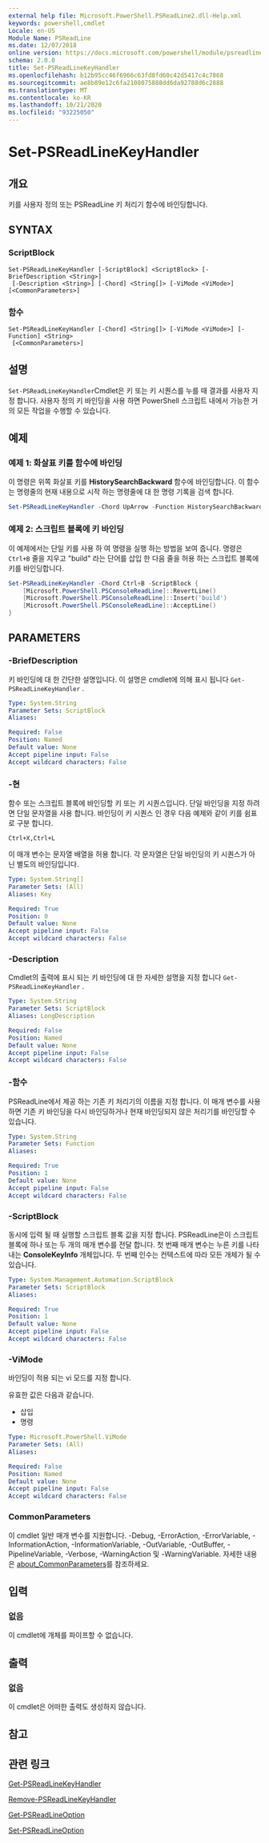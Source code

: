 ```yaml
---
external help file: Microsoft.PowerShell.PSReadLine2.dll-Help.xml
keywords: powershell,cmdlet
Locale: en-US
Module Name: PSReadLine
ms.date: 12/07/2018
online version: https://docs.microsoft.com/powershell/module/psreadline/set-psreadlinekeyhandler?view=powershell-7&WT.mc_id=ps-gethelp
schema: 2.0.0
title: Set-PSReadLineKeyHandler
ms.openlocfilehash: b12b95cc46f6966c63fd8fd60c42d5417c4c7868
ms.sourcegitcommit: ae8b89e12c6fa2108075888dd6da92788d6c2888
ms.translationtype: MT
ms.contentlocale: ko-KR
ms.lasthandoff: 10/21/2020
ms.locfileid: "93225050"
---
```

# Set-PSReadLineKeyHandler

## 개요
키를 사용자 정의 또는 PSReadLine 키 처리기 함수에 바인딩합니다.

## SYNTAX

### ScriptBlock

```
Set-PSReadLineKeyHandler [-ScriptBlock] <ScriptBlock> [-BriefDescription <String>]
 [-Description <String>] [-Chord] <String[]> [-ViMode <ViMode>] [<CommonParameters>]
```

### 함수

```
Set-PSReadLineKeyHandler [-Chord] <String[]> [-ViMode <ViMode>] [-Function] <String>
 [<CommonParameters>]
```

## 설명

`Set-PSReadLineKeyHandler`Cmdlet은 키 또는 키 시퀀스를 누를 때 결과를 사용자 지정 합니다. 사용자 정의 키 바인딩을 사용 하면 PowerShell 스크립트 내에서 가능한 거의 모든 작업을 수행할 수 있습니다.

## 예제

### 예제 1: 화살표 키를 함수에 바인딩

이 명령은 위쪽 화살표 키를 **HistorySearchBackward** 함수에 바인딩합니다. 이 함수는 명령줄의 현재 내용으로 시작 하는 명령줄에 대 한 명령 기록을 검색 합니다.

```powershell
Set-PSReadLineKeyHandler -Chord UpArrow -Function HistorySearchBackward
```

### 예제 2: 스크립트 블록에 키 바인딩

이 예제에서는 단일 키를 사용 하 여 명령을 실행 하는 방법을 보여 줍니다. 명령은 `Ctrl+B` 줄을 지우고 "build" 라는 단어를 삽입 한 다음 줄을 허용 하는 스크립트 블록에 키를 바인딩합니다.

```powershell
Set-PSReadLineKeyHandler -Chord Ctrl+B -ScriptBlock {
    [Microsoft.PowerShell.PSConsoleReadLine]::RevertLine()
    [Microsoft.PowerShell.PSConsoleReadLine]::Insert('build')
    [Microsoft.PowerShell.PSConsoleReadLine]::AcceptLine()
}
```

## PARAMETERS

### -BriefDescription

키 바인딩에 대 한 간단한 설명입니다. 이 설명은 cmdlet에 의해 표시 됩니다 `Get-PSReadLineKeyHandler` .

```yaml
Type: System.String
Parameter Sets: ScriptBlock
Aliases:

Required: False
Position: Named
Default value: None
Accept pipeline input: False
Accept wildcard characters: False
```

### -현

함수 또는 스크립트 블록에 바인딩할 키 또는 키 시퀀스입니다. 단일 바인딩을 지정 하려면 단일 문자열을 사용 합니다. 바인딩이 키 시퀀스 인 경우 다음 예제와 같이 키를 쉼표로 구분 합니다.

`Ctrl+X,Ctrl+L`

이 매개 변수는 문자열 배열을 허용 합니다. 각 문자열은 단일 바인딩의 키 시퀀스가 아닌 별도의 바인딩입니다.

```yaml
Type: System.String[]
Parameter Sets: (All)
Aliases: Key

Required: True
Position: 0
Default value: None
Accept pipeline input: False
Accept wildcard characters: False
```

### -Description

Cmdlet의 출력에 표시 되는 키 바인딩에 대 한 자세한 설명을 지정 합니다 `Get-PSReadLineKeyHandler` .

```yaml
Type: System.String
Parameter Sets: ScriptBlock
Aliases: LongDescription

Required: False
Position: Named
Default value: None
Accept pipeline input: False
Accept wildcard characters: False
```

### -함수

PSReadLine에서 제공 하는 기존 키 처리기의 이름을 지정 합니다. 이 매개 변수를 사용 하면 기존 키 바인딩을 다시 바인딩하거나 현재 바인딩되지 않은 처리기를 바인딩할 수 있습니다.

```yaml
Type: System.String
Parameter Sets: Function
Aliases:

Required: True
Position: 1
Default value: None
Accept pipeline input: False
Accept wildcard characters: False
```

### -ScriptBlock

동시에 입력 될 때 실행할 스크립트 블록 값을 지정 합니다. PSReadLine은이 스크립트 블록에 하나 또는 두 개의 매개 변수를 전달 합니다. 첫 번째 매개 변수는 누른 키를 나타내는 **ConsoleKeyInfo** 개체입니다. 두 번째 인수는 컨텍스트에 따라 모든 개체가 될 수 있습니다.

```yaml
Type: System.Management.Automation.ScriptBlock
Parameter Sets: ScriptBlock
Aliases:

Required: True
Position: 1
Default value: None
Accept pipeline input: False
Accept wildcard characters: False
```

### -ViMode

바인딩이 적용 되는 vi 모드를 지정 합니다.

유효한 값은 다음과 같습니다.

- 삽입
- 명령

```yaml
Type: Microsoft.PowerShell.ViMode
Parameter Sets: (All)
Aliases:

Required: False
Position: Named
Default value: None
Accept pipeline input: False
Accept wildcard characters: False
```

### CommonParameters

이 cmdlet 일반 매개 변수를 지원합니다. -Debug, -ErrorAction, -ErrorVariable, -InformationAction, -InformationVariable, -OutVariable, -OutBuffer, -PipelineVariable, -Verbose, -WarningAction 및 -WarningVariable. 자세한 내용은 [about_CommonParameters](https://go.microsoft.com/fwlink/?LinkID=113216)를 참조하세요.

## 입력

### 없음

이 cmdlet에 개체를 파이프할 수 없습니다.

## 출력

### 없음

이 cmdlet은 어떠한 출력도 생성하지 않습니다.

## 참고

## 관련 링크

[Get-PSReadLineKeyHandler](Get-PSReadLineKeyHandler.md)

[Remove-PSReadLineKeyHandler](Remove-PSReadLineKeyHandler.md)

[Get-PSReadLineOption](Get-PSReadLineOption.md)

[Set-PSReadLineOption](Set-PSReadLineOption.md)
